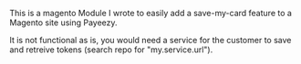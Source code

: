 This is a magento Module I wrote to easily add a save-my-card feature to a Magento site using Payeezy.

It is not functional as is, you would need a service for the customer to save and retreive tokens (search repo for "my.service.url").